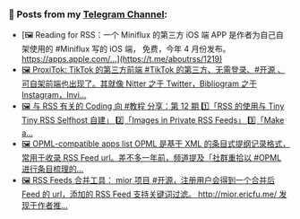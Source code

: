### 📰 Posts from my [Telegram Channel](https://t.me/s/aboutrss):
<!-- BLOG-POST-LIST:START -->
- [🖼 Reading for RSS：一个 Miniflux 的第三方 iOS 端 APP 是作者为自己自架使用的 #Miniflux 写的 iOS 端， 免费，今年 4 月份发布。 https://apps.apple.com/...](https://t.me/aboutrss/1219)
- [🖼 ProxiTok: TikTok 的第三方前端 #TikTok 的第三方、无需登录、#开源 、可自架前端也出现了。其就像 Nitter 之于 Twitter，Bibliogram 之于 Instagram，Invi...](https://t.me/aboutrss/1218)
- [🖼 与 RSS 有关的 Coding 向 #教程 分享：第 12 期 1️⃣「RSS 的使用与 Tiny Tiny RSS Selfhost 自建」 2️⃣「Images in Private RSS Feeds」 3️⃣「Make a...](https://t.me/aboutrss/1217)
- [🖼 OPML-compatible apps list OPML 是基于 XML 的条目式提纲记录格式，常用于收录 RSS Feed url。差不多一年前，频道提及「社群重拾以 #OPML 进行条目梳理的...](https://t.me/aboutrss/1216)
- [🖼 RSS Feeds 合并工具： mior 项目 #开源，注册用户会得到一个合并后 Feed 的 url，添加的 RSS Feed 支持关键词过滤。 http://mior.ericfu.me/ 发现于作者推...](https://t.me/aboutrss/1215)
<!-- BLOG-POST-LIST:END -->

<!--
**AboutRSS/AboutRSS** is a ✨ _special_ ✨ repository because its `README.md` (this file) appears on your GitHub profile.

Here are some ideas to get you started:

- 🔭 I’m currently working on ...
- 🌱 I’m currently learning ...
- 👯 I’m looking to collaborate on ...
- 🤔 I’m looking for help with ...
- 💬 Ask me about ...
- 📫 How to reach me: ...
- 😄 Pronouns: ...
- ⚡ Fun fact: ...
-->
